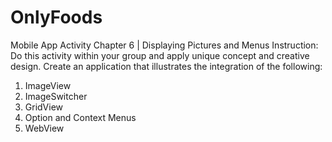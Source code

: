 # OnlyFoods
Mobile App Activity
Chapter 6 | Displaying Pictures and Menus
Instruction: Do this activity within your group and apply unique concept and creative 
design.
Create an application that illustrates the integration of the following:
1. ImageView
2. ImageSwitcher
3. GridView
4. Option and Context Menus
5. WebView
